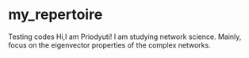 # my_repertoire
Testing codes
Hi,I am Priodyuti!
I am studying network science. Mainly, focus on the eigenvector properties of the complex networks. 
